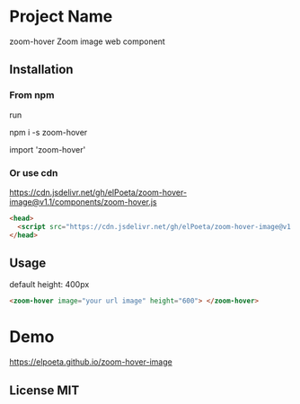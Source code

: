 # Project Name

zoom-hover
Zoom image web component

## Installation

### From npm

run

npm i -s zoom-hover

import 'zoom-hover'

### Or use cdn

https://cdn.jsdelivr.net/gh/elPoeta/zoom-hover-image@v1.1/components/zoom-hover.js

```html
<head>
  <script src="https://cdn.jsdelivr.net/gh/elPoeta/zoom-hover-image@v1.1/components/zoom-hover.js"></script>
</head>
```

## Usage

default height: 400px

```html
<zoom-hover image="your url image" height="600"> </zoom-hover>
```

# Demo

https://elpoeta.github.io/zoom-hover-image

## License MIT
